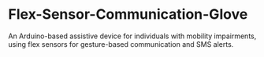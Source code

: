# Flex-Sensor-Communication-Glove
An Arduino-based assistive device for individuals with mobility impairments, using flex sensors for gesture-based communication and SMS alerts.
